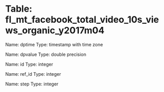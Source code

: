 Table: fl_mt_facebook_total_video_10s_views_organic_y2017m04
============================================================

Name: dptime
Type: timestamp with time zone

Name: dpvalue
Type: double precision

Name: id
Type: integer

Name: ref_id
Type: integer

Name: step
Type: integer

